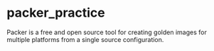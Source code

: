 # packer_practice
Packer is a free and open source tool for creating golden images for multiple platforms from a single source configuration.
